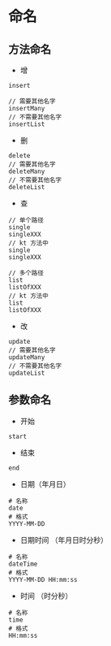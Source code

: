 # 命名
## 方法命名
- 增
```
insert

// 需要其他名字
insertMany
// 不需要其他名字
insertList
```
- 删
```
delete
// 需要其他名字
deleteMany
// 不需要其他名字
deleteList
```
- 查
```
// 单个路径
single
singleXXX
// kt 方法中
single
singleXXX

// 多个路径
list
listOfXXX
// kt 方法中
list
listOfXXX
```
- 改
```
update
// 需要其他名字
updateMany
// 不需要其他名字
updateList
```
## 参数命名
- 开始
```
start
```
- 结束
```
end
```
- 日期（年月日）
```
# 名称
date
# 格式
YYYY-MM-DD
```
- 日期时间 （年月日时分秒）
```
# 名称
dateTime
# 格式
YYYY-MM-DD HH:mm:ss
```
- 时间 （时分秒）
```
# 名称
time
# 格式
HH:mm:ss
```
